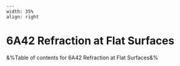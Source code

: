 
```{figure} /figures/busy.png
---
width: 35%
align: right
```
# 6A42 Refraction at Flat Surfaces

&%Table of contents for 6A42 Refraction at Flat Surfaces&%